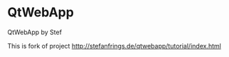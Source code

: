 # QtWebApp
QtWebApp by Stef

This is fork of project http://stefanfrings.de/qtwebapp/tutorial/index.html 
